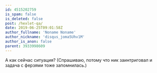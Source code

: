 ```yaml
---
id: 4515202759
is_spam: false
is_deleted: false
post: /hexlet-qa/
date: 2019-06-25T09:01:58Z
author_fullname: 'Noname Noname'
author_nickname: 'disqus_joma5Uhv1M'
author_is_anon: false
parent: 3933998609
---
```


<p>А как сейчас ситуация? (Спрашиваю, потому что ник заинтриговал и задача с ферзями тоже запомнилась.)</p>
